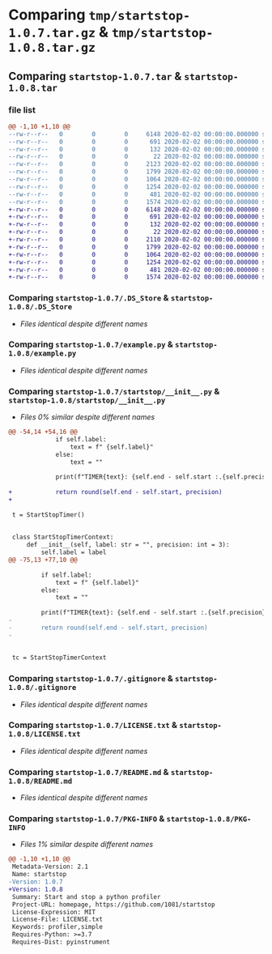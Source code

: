 # Comparing `tmp/startstop-1.0.7.tar.gz` & `tmp/startstop-1.0.8.tar.gz`

## Comparing `startstop-1.0.7.tar` & `startstop-1.0.8.tar`

### file list

```diff
@@ -1,10 +1,10 @@
--rw-r--r--   0        0        0     6148 2020-02-02 00:00:00.000000 startstop-1.0.7/.DS_Store
--rw-r--r--   0        0        0      691 2020-02-02 00:00:00.000000 startstop-1.0.7/example.py
--rw-r--r--   0        0        0      132 2020-02-02 00:00:00.000000 startstop-1.0.7/.vscode/settings.json
--rw-r--r--   0        0        0       22 2020-02-02 00:00:00.000000 startstop-1.0.7/startstop/__about__.py
--rw-r--r--   0        0        0     2123 2020-02-02 00:00:00.000000 startstop-1.0.7/startstop/__init__.py
--rw-r--r--   0        0        0     1799 2020-02-02 00:00:00.000000 startstop-1.0.7/.gitignore
--rw-r--r--   0        0        0     1064 2020-02-02 00:00:00.000000 startstop-1.0.7/LICENSE.txt
--rw-r--r--   0        0        0     1254 2020-02-02 00:00:00.000000 startstop-1.0.7/README.md
--rw-r--r--   0        0        0      481 2020-02-02 00:00:00.000000 startstop-1.0.7/pyproject.toml
--rw-r--r--   0        0        0     1574 2020-02-02 00:00:00.000000 startstop-1.0.7/PKG-INFO
+-rw-r--r--   0        0        0     6148 2020-02-02 00:00:00.000000 startstop-1.0.8/.DS_Store
+-rw-r--r--   0        0        0      691 2020-02-02 00:00:00.000000 startstop-1.0.8/example.py
+-rw-r--r--   0        0        0      132 2020-02-02 00:00:00.000000 startstop-1.0.8/.vscode/settings.json
+-rw-r--r--   0        0        0       22 2020-02-02 00:00:00.000000 startstop-1.0.8/startstop/__about__.py
+-rw-r--r--   0        0        0     2110 2020-02-02 00:00:00.000000 startstop-1.0.8/startstop/__init__.py
+-rw-r--r--   0        0        0     1799 2020-02-02 00:00:00.000000 startstop-1.0.8/.gitignore
+-rw-r--r--   0        0        0     1064 2020-02-02 00:00:00.000000 startstop-1.0.8/LICENSE.txt
+-rw-r--r--   0        0        0     1254 2020-02-02 00:00:00.000000 startstop-1.0.8/README.md
+-rw-r--r--   0        0        0      481 2020-02-02 00:00:00.000000 startstop-1.0.8/pyproject.toml
+-rw-r--r--   0        0        0     1574 2020-02-02 00:00:00.000000 startstop-1.0.8/PKG-INFO
```

### Comparing `startstop-1.0.7/.DS_Store` & `startstop-1.0.8/.DS_Store`

 * *Files identical despite different names*

### Comparing `startstop-1.0.7/example.py` & `startstop-1.0.8/example.py`

 * *Files identical despite different names*

### Comparing `startstop-1.0.7/startstop/__init__.py` & `startstop-1.0.8/startstop/__init__.py`

 * *Files 0% similar despite different names*

```diff
@@ -54,14 +54,16 @@
             if self.label:
                 text = f" {self.label}"
             else:
                 text = ""
 
             print(f"TIMER{text}: {self.end - self.start :.{self.precision}f} sec")
 
+            return round(self.end - self.start, precision)
+
 
 t = StartStopTimer()
 
 
 class StartStopTimerContext:
     def __init__(self, label: str = "", precision: int = 3):
         self.label = label
@@ -75,13 +77,10 @@
 
         if self.label:
             text = f" {self.label}"
         else:
             text = ""
 
         print(f"TIMER{text}: {self.end - self.start :.{self.precision}f} sec")
-        
-        return round(self.end - self.start, precision)
-        
 
 
 tc = StartStopTimerContext
```

### Comparing `startstop-1.0.7/.gitignore` & `startstop-1.0.8/.gitignore`

 * *Files identical despite different names*

### Comparing `startstop-1.0.7/LICENSE.txt` & `startstop-1.0.8/LICENSE.txt`

 * *Files identical despite different names*

### Comparing `startstop-1.0.7/README.md` & `startstop-1.0.8/README.md`

 * *Files identical despite different names*

### Comparing `startstop-1.0.7/PKG-INFO` & `startstop-1.0.8/PKG-INFO`

 * *Files 1% similar despite different names*

```diff
@@ -1,10 +1,10 @@
 Metadata-Version: 2.1
 Name: startstop
-Version: 1.0.7
+Version: 1.0.8
 Summary: Start and stop a python profiler
 Project-URL: homepage, https://github.com/1081/startstop
 License-Expression: MIT
 License-File: LICENSE.txt
 Keywords: profiler,simple
 Requires-Python: >=3.7
 Requires-Dist: pyinstrument
```

